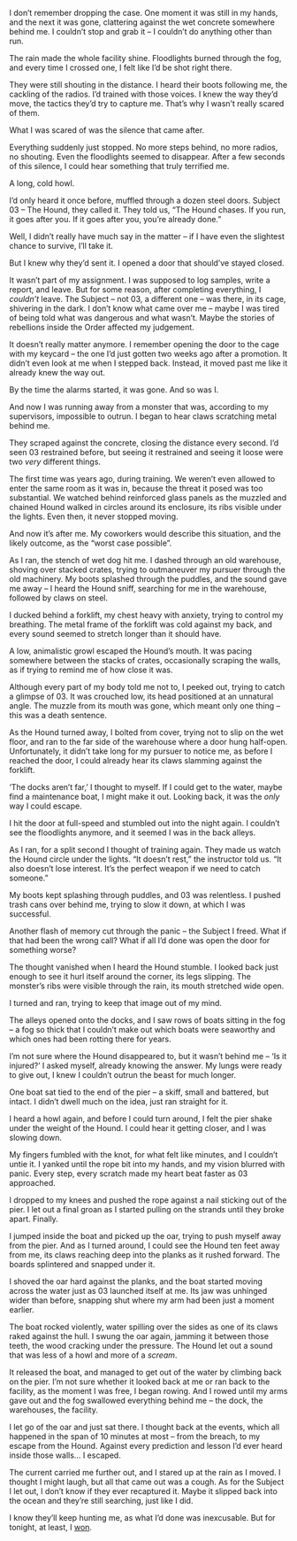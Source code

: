 I don’t remember dropping the case. One moment it was still in my hands, and the next it was gone, clattering against the wet concrete somewhere behind me. I couldn’t stop and grab it – I couldn’t do anything other than run.

The rain made the whole facility shine. Floodlights burned through the fog, and every time I crossed one, I felt like I’d be shot right there.

They were still shouting in the distance. I heard their boots following me, the cackling of the radios. I’d trained with those voices. I knew the way they’d move, the tactics they’d try to capture me. That’s why I wasn’t really scared of them.

What I was scared of was the silence that came after.

Everything suddenly just stopped. No more steps behind, no more radios, no shouting. Even the floodlights seemed to disappear. After a few seconds of this silence, I could hear something that truly terrified me.

A long, cold howl.

I’d only heard it once before, muffled through a dozen steel doors. Subject 03 – The Hound, they called it. They told us, “The Hound chases. If you run, it goes after you. If it goes after you, you’re already done.”

Well, I didn’t really have much say in the matter – if I have even the slightest chance to survive, I’ll take it.

But I knew why they’d sent it. I opened a door that should’ve stayed closed.

It wasn’t part of my assignment. I was supposed to log samples, write a report, and leave. But for some reason, after completing everything, I *couldn’t* leave. The Subject – not 03, a different one – was there, in its cage, shivering in the dark. I don’t know what came over me – maybe I was tired of being told what was dangerous and what wasn’t. Maybe the stories of rebellions inside the Order affected my judgement.

It doesn’t really matter anymore. I remember opening the door to the cage with my keycard – the one I’d just gotten two weeks ago after a promotion. It didn’t even look at me when I stepped back. Instead, it moved past me like it already knew the way out.

By the time the alarms started, it was gone. And so was I.

And now I was running away from a monster that was, according to my supervisors, impossible to outrun. I began to hear claws scratching metal behind me.

They scraped against the concrete, closing the distance every second. I’d seen 03 restrained before, but seeing it restrained and seeing it loose were two *very* different things.

The first time was years ago, during training. We weren’t even allowed to enter the same room as it was in, because the threat it posed was too substantial. We watched behind reinforced glass panels as the muzzled and chained Hound walked in circles around its enclosure, its ribs visible under the lights. Even then, it never stopped moving.

And now it’s after me. My coworkers would describe this situation, and the likely outcome, as the “worst case possible”.

As I ran, the stench of wet dog hit me. I dashed through an old warehouse, shoving over stacked crates, trying to outmaneuver my pursuer through the old machinery. My boots splashed through the puddles, and the sound gave me away – I heard the Hound sniff, searching for me in the warehouse, followed by claws on steel.

I ducked behind a forklift, my chest heavy with anxiety, trying to control my breathing. The metal frame of the forklift was cold against my back, and every sound seemed to stretch longer than it should have.

A low, animalistic growl escaped the Hound’s mouth. It was pacing somewhere between the stacks of crates, occasionally scraping the walls, as if trying to remind me of how close it was.

Although every part of my body told me not to, I peeked out, trying to catch a glimpse of 03. It was crouched low, its head positioned at an unnatural angle. The muzzle from its mouth was gone, which meant only one thing – this was a death sentence.

As the Hound turned away, I bolted from cover, trying not to slip on the wet floor, and ran to the far side of the warehouse where a door hung half-open. Unfortunately, it didn’t take long for my pursuer to notice me, as before I reached the door, I could already hear its claws slamming against the forklift.

‘The docks aren’t far,’ I thought to myself. If I could get to the water, maybe find a maintenance boat, I might make it out. Looking back, it was the *only* way I could escape.  

I hit the door at full-speed and stumbled out into the night again. I couldn’t see the floodlights anymore, and it seemed I was in the back alleys.

As I ran, for a split second I thought of training again. They made us watch the Hound circle under the lights. “It doesn’t rest,” the instructor told us. “It also doesn’t lose interest. It’s the perfect weapon if we need to catch someone.”

My boots kept splashing through puddles, and 03 was relentless. I pushed trash cans over behind me, trying to slow it down, at which I was successful.

Another flash of memory cut through the panic – the Subject I freed. What if that had been the wrong call? What if all I’d done was open the door for something worse?

The thought vanished when I heard the Hound stumble. I looked back just enough to see it hurl itself around the corner, its legs slipping. The monster’s ribs were visible through the rain, its mouth stretched wide open.

I turned and ran, trying to keep that image out of my mind.

The alleys opened onto the docks, and I saw rows of boats sitting in the fog – a fog so thick that I couldn’t make out which boats were seaworthy and which ones had been rotting there for years.

I’m not sure where the Hound disappeared to, but it wasn’t behind me – ‘Is it injured?’ I asked myself, already knowing the answer. My lungs were ready to give out, I knew I couldn’t outrun the beast for much longer.

One boat sat tied to the end of the pier – a skiff, small and battered, but intact. I didn’t dwell much on the idea, just ran straight for it.

I heard a howl again, and before I could turn around, I felt the pier shake under the weight of the Hound. I could hear it getting closer, and I was slowing down.

My fingers fumbled with the knot, for what felt like minutes, and I couldn’t untie it. I yanked until the rope bit into my hands, and my vision blurred with panic. Every step, every scratch made my heart beat faster as 03 approached.

I dropped to my knees and pushed the rope against a nail sticking out of the pier. I let out a final groan as I started pulling on the strands until they broke apart. Finally.

I jumped inside the boat and picked up the oar, trying to push myself away from the pier. And as I turned around, I could see the Hound ten feet away from me, its claws reaching deep into the planks as it rushed forward. The boards splintered and snapped under it.

I shoved the oar hard against the planks, and the boat started moving across the water just as 03 launched itself at me. Its jaw was unhinged wider than before, snapping shut where my arm had been just a moment earlier.

The boat rocked violently, water spilling over the sides as one of its claws raked against the hull. I swung the oar again, jamming it between those teeth, the wood cracking under the pressure. The Hound let out a sound that was less of a howl and more of a *scream*.

It released the boat, and managed to get out of the water by climbing back on the pier. I’m not sure whether it looked back at me or ran back to the facility, as the moment I was free, I began rowing. And I rowed until my arms gave out and the fog swallowed everything behind me – the dock, the warehouses, the facility.  

I let go of the oar and just sat there. I thought back at the events, which all happened in the span of 10 minutes at most – from the breach, to my escape from the Hound. Against every prediction and lesson I’d ever heard inside those walls… I escaped.

The current carried me further out, and I stared up at the rain as I moved. I thought I might laugh, but all that came out was a cough. As for the Subject I let out, I don’t know if they ever recaptured it. Maybe it slipped back into the ocean and they’re still searching, just like I did.

I know they’ll keep hunting me, as what I’d done was inexcusable. But for tonight, at least, I [won](https://www.reddit.com/r/ThalassianOrder/).